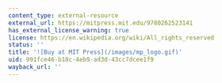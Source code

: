 ```yaml
---
content_type: external-resource
external_url: https://mitpress.mit.edu/9780262523141
has_external_license_warning: true
license: https://en.wikipedia.org/wiki/All_rights_reserved
status: ''
title: '![Buy at MIT Press](/images/mp_logo.gif)'
uid: 991fce46-b18c-4eb9-ad3d-43cc7dcee1f9
wayback_url: ''
---
```

